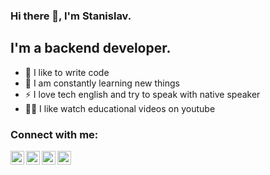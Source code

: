### Hi there 👋, I'm Stanislav.

## I'm a backend developer.
- 💪 I like to write code
- 🥅 I am constantly learning new things
- ⚡ I love tech english and try to speak with native speaker
- 🤹🏽 I like watch educational videos on youtube 

### Connect with me:


[<img align="left" alt="StDem | Gmail" width="22px" src="https://cdn.jsdelivr.net/npm/simple-icons@3.13.0/icons/gmail.svg" />][e-mail]
[<img align="left" alt="StDem | Phone" width="22px" height="22px" src="https://user-images.githubusercontent.com/63903533/119970191-1b6dcb00-bfb8-11eb-977f-90e4fbae9d02.png" />][phone]
[<img align="left" alt="StDem | Telegram" width="22px" src="https://cdn.jsdelivr.net/npm/simple-icons@3.13.0/icons/telegram.svg" />][telegram]
[<img align="left" alt="StDem | Skype" width="22px" src="https://cdn.jsdelivr.net/npm/simple-icons@3.13.0/icons/skype.svg" />][skype]

<br />

[e-mail]: mailto:dmd.stanislav@gmail.com
[phone]: tel:+74951234567
[telegram]: https://t.me/st_dem
[skype]: https://join.skype.com/invite/L5lbTzJvXs0i


